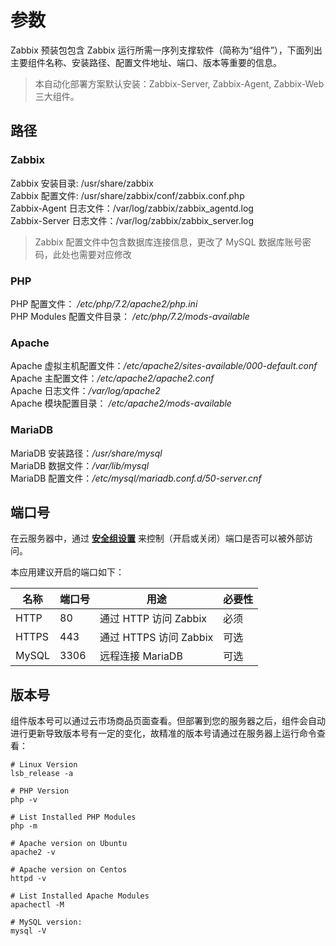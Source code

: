 # 参数

Zabbix 预装包包含 Zabbix 运行所需一序列支撑软件（简称为“组件”），下面列出主要组件名称、安装路径、配置文件地址、端口、版本等重要的信息。

> 本自动化部署方案默认安装：Zabbix-Server, Zabbix-Agent, Zabbix-Web 三大组件。

## 路径

### Zabbix

Zabbix 安装目录: /usr/share/zabbix  
Zabbix 配置文件: /usr/share/zabbix/conf/zabbix.conf.php  
Zabbix-Agent 日志文件：/var/log/zabbix/zabbix_agentd.log   
Zabbix-Server 日志文件：/var/log/zabbix/zabbix_server.log

> Zabbix 配置文件中包含数据库连接信息，更改了 MySQL 数据库账号密码，此处也需要对应修改

### PHP

PHP 配置文件： */etc/php/7.2/apache2/php.ini*  
PHP Modules 配置文件目录： */etc/php/7.2/mods-available*

### Apache

Apache 虚拟主机配置文件：*/etc/apache2/sites-available/000-default.conf*  
Apache 主配置文件：*/etc/apache2/apache2.conf*  
Apache 日志文件：*/var/log/apache2*  
Apache 模块配置目录： */etc/apache2/mods-available*

### MariaDB

MariaDB 安装路径：*/usr/share/mysql*    
MariaDB 数据文件：*/var/lib/mysql*  
MariaDB 配置文件：*/etc/mysql/mariadb.conf.d/50-server.cnf*


## 端口号

在云服务器中，通过 **[安全组设置](https://support.websoft9.com/docs/faq/zh/tech-instance.html)** 来控制（开启或关闭）端口是否可以被外部访问。 

本应用建议开启的端口如下：

| 名称 | 端口号 | 用途 |  必要性 |
| --- | --- | --- | --- |
| HTTP | 80 | 通过 HTTP 访问 Zabbix | 必须 |
| HTTPS | 443 | 通过 HTTPS 访问 Zabbix | 可选 |
| MySQL | 3306 | 远程连接 MariaDB | 可选 |

## 版本号

组件版本号可以通过云市场商品页面查看。但部署到您的服务器之后，组件会自动进行更新导致版本号有一定的变化，故精准的版本号请通过在服务器上运行命令查看：

```shell
# Linux Version
lsb_release -a

# PHP Version
php -v

# List Installed PHP Modules
php -m

# Apache version on Ubuntu
apache2 -v

# Apache version on Centos
httpd -v

# List Installed Apache Modules
apachectl -M

# MySQL version:
mysql -V
```
